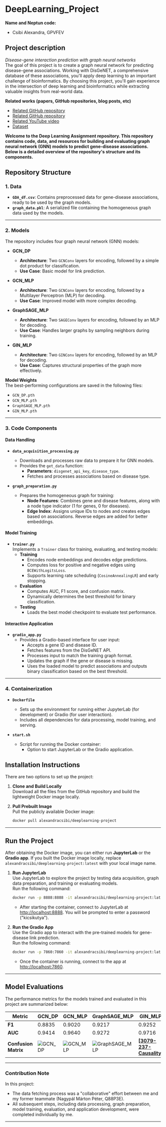 # DeepLearning_Project
**Name and Neptun code:** <br>
- Csibi Alexandra, GPVFEV

## Project description
*Disease-gene interaction prediction with graph neural networks* <br>
The goal of this project is to create a graph neural network for predicting disease-gene associations. Working with DisGeNET, a comprehensive database of these associations, you'll apply deep learning to an important challenge of bioinformatics. By choosing this project, you'll gain experience in the intersection of deep learning and bioinformatics while extracting valuable insights from real-world data.

**Related works (papers, GitHub repositories, blog posts, etc)** <br>
- [Related GitHub repository](https://github.com/pyg-team/pytorch_geometric)
- [Related GitHub repository](https://github.com/sujitpal/pytorch-gnn-tutorial-odsc2021)
- [Related YouTube video](https://www.youtube.com/watch?v=-UjytpbqX4A&list=LL&index=1)
- [Dataset](https://www.disgenet.org/)

**Welcome to the Deep Learning Assignment repository. This repository contains code, data, and resources for building and evaluating graph neural network (GNN) models to predict gene-disease associations. Below is a detailed overview of the repository's structure and its components.** <br>

## Repository Structure

### 1. Data
- **`GDA_df.csv`**: Contains preprocessed data for gene-disease associations, ready to be used by the graph models.  
- **`graph_data.pkl`**: A serialized file containing the homogeneous graph data used by the models.

---

### 2. Models
The repository includes four graph neural network (GNN) models:

- **GCN_DP**  
  - **Architecture**: Two `GCNConv` layers for encoding, followed by a simple dot product for classification.  
  - **Use Case**: Basic model for link prediction.  

- **GCN_MLP**  
  - **Architecture**: Two `GCNConv` layers for encoding, followed by a Multilayer Perceptron (MLP) for decoding.  
  - **Use Case**: Improved model with more complex decoding.  

- **GraphSAGE_MLP**  
  - **Architecture**: Two `SAGEConv` layers for encoding, followed by an MLP for decoding.  
  - **Use Case**: Handles larger graphs by sampling neighbors during training.  

- **GIN_MLP**  
  - **Architecture**: Two `GINConv` layers for encoding, followed by an MLP for decoding.  
  - **Use Case**: Captures structural properties of the graph more effectively.  

**Model Weights**  
The best-performing configurations are saved in the following files:  
- `GCN_DP.pth`  
- `GCN_MLP.pth`  
- `GraphSAGE_MLP.pth`  
- `GIN_MLP.pth`

---

### 3. Code Components

#### Data Handling
- **`data_acquisition_processing.py`**  
  - Downloads and processes raw data to prepare it for GNN models.  
  - Provides the `get_data` function:  
    - **Parameters**: `disgenet_api_key`, `disease_type`.  
    - Fetches and processes associations based on disease type.  

- **`graph_preparation.py`**  
  - Prepares the homogeneous graph for training:  
    - **Node Features**: Combines gene and disease features, along with a node type indicator (1 for genes, 0 for diseases).  
    - **Edge Index**: Assigns unique IDs to nodes and creates edges based on associations. Reverse edges are added for better embeddings.

#### Model Training
- **`trainer.py`**  
  Implements a `Trainer` class for training, evaluating, and testing models:
  - **Training**  
    - Encodes node embeddings and decodes edge predictions.  
    - Computes loss for positive and negative edges using `BCEWithLogitsLoss`.  
    - Supports learning rate scheduling (`CosineAnnealingLR`) and early stopping.  
  - **Evaluation**  
    - Computes AUC, F1 score, and confusion matrix.  
    - Dynamically determines the best threshold for binary classification.  
  - **Testing**  
    - Loads the best model checkpoint to evaluate test performance.

#### Interactive Application
- **`gradio_app.py`**  
  - Provides a Gradio-based interface for user input:  
    - Accepts a gene ID and disease ID.  
    - Fetches features from the DisGeNET API.  
    - Processes input to match the training graph format.  
    - Updates the graph if the gene or disease is missing.  
    - Uses the loaded model to predict associations and outputs binary classification based on the best threshold.

---

### 4. Containerization

- **`Dockerfile`**  
  - Sets up the environment for running either JupyterLab (for development) or Gradio (for user interaction).  
  - Includes all dependencies for data processing, model training, and serving.  

- **`start.sh`**  
  - Script for running the Docker container:  
    - Option to start JupyterLab or the Gradio application.

## Installation Instructions
There are two options to set up the project:

1. **Clone and Build Locally**  
   Download all the files from the GitHub repository and build the lightweight Docker image locally.
   
2. **Pull Prebuilt Image**  
   Pull the publicly available Docker image:
   ```bash
   docker pull alexandracsibi/deeplearning-project
   ```

---

## Run the Project

After obtaining the Docker image, you can either run **JupyterLab** or the **Gradio app**.
If you built the Docker image locally, replace `alexandracsibi/deeplearning-project:latest` with your local image name.

1. **Run JupyterLab**  
   Use JupyterLab to explore the project by testing data acquisition, graph data preparation, and training or evaluating models.  
   Run the following command:
   ```bash
   docker run -p 8888:8888 -it alexandracsibi/deeplearning-project:latest
   ```  
   - After starting the container, connect to JupyterLab at [http://localhost:8888](http://localhost:8888). You will be prompted to enter a password ("kicsikutya").

2. **Run the Gradio App**  
   Use the Gradio app to interact with the pre-trained models for gene-disease link prediction.  
   Run the following command:
   ```bash
   docker run -p 7860:7860 -it alexandracsibi/deeplearning-project:latest 
   ```
   - Once the container is running, connect to the app at [http://localhost:7860](http://localhost:7860).
---

## Model Evaluations

The performance metrics for the models trained and evaluated in this project are summarized below:

| Metric      | GCN_DP   | GCN_MLP  | GraphSAGE_MLP | GIN_MLP   |
|-------------|----------|----------|---------------|-----------|
| **F1**      | 0.8835   | 0.9020   | 0.9217        | 0.9252    |
| **AUC**     | 0.9414   | 0.9640   | 0.9272        | 0.9716    |
| **Confusion Matrix** | ![GCN_DP](#)| ![GCN_MLP](#)| ![GraphSAGE_MLP](#)| **[[3079-237-Causality](3004,5128),**

---

### Contribution Note

In this project:
- The data fetching process was a "collaborative" effort between me and my former teammate (Nagypál Márton Péter, Q88P3E).
- All subsequent steps, including data processing, graph preparation, model training, evaluation, and application development, were completed individually by me.

---


